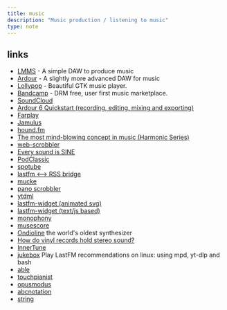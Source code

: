 ```yaml
---
title: music
description: "Music production / listening to music"
type: note 
---
```


## links

- [LMMS](https://lmms.io/) - A simple DAW to produce music
- [Ardour](https://ardour.org/) - A slightly more advanced DAW for music
- [Lollypop](https://wiki.gnome.org/Apps/Lollypop) - Beautiful GTK music player.
- [Bandcamp](https://bandcamp.com/polarhive) - DRM free, user first music marketplace.
- [SoundCloud](https://soundcloud.com/)
- [Ardour 6 Quickstart (recording, editing, mixing and exporting)](https://odysee.com/@unfa:7/ardour-6-quickstart-recording-editing:0)
- [Farplay](https://farplay.io/)
- [Jamulus](https://jamulus.io/)
- [hound.fm](https://hound.fm)
- [The most mind-blowing concept in music (Harmonic Series)](https://piped.video/watch?v=Wx_kugSemfY)
- [web-scrobbler](https://web-scrobbler.com/)
- [Every sound is SINE](https://piped.video/watch?v=UrBZsUBibtk)
- [PodClassic](https://github.com/0x1317bf7/PodClassic/)
- [spotube](https://www.f-droid.org/en/packages/oss.krtirtho.spotube/)
- [lastfm <--> RSS bridge](https://github.com/xiffy/lfm)
- [mucke](https://github.com/moritz-weber/mucke)
- [pano scrobbler](https://github.com/kawaiiDango/pScrobbler)
- [ytdml](https://github.com/deepjyoti30/ytmdl)
- [lastfm-widget (animated svg)](https://github.com/JeffreyCA/lastfm-recently-played-readme)
- [lastfm-widget (text/js based)](https://music.blackpiratex.com/)
- [monophony](https://flathub.org/apps/details/io.gitlab.zehkira.Monophony)
- [musescore](https://musescore.org)
- [Ondioline](https://piped.video/watch?v=EyU8LwzwA5I) the world's oldest synthesizer
- [How do vinyl records hold stereo sound?](https://piped.video/3DdUvoc7tJ4)
- [InnerTune](https://github.com/z-huang/InnerTune)
- [jukebox](https://polarhive.net/jukebox) Play LastFM recommendations on linux: using mpd, yt-dlp and bash
- [able](https://uditkarode.github.io/able/)
- [touchpianist](https://touchpianist.com/)
- [opusmodus](https://opusmodus.com/)
- [abcnotation](https://abcnotation.com/)
- [string](https://string.spiel.com)

